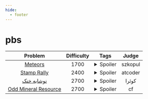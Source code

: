 ```yaml
--- 
hide:
  - footer
---
```

# pbs

| Problem | Difficulty | Tags | Judge | 
| :-----: | :----: | :----: | :----: | 
|[Meteors](https://szkopul.edu.pl/problemset/problem/7JrCYZ7LhEK4nBR5zbAXpcmM/site/?key=statement)|1700|<details> <summary>Spoiler</summary> <ul><li>pbs</li></ul> </details>|szkopul|
|[Stamp Rally](https://atcoder.jp/contests/agc002/tasks/agc002_d)|2400|<details> <summary>Spoiler</summary> <ul><li>pbs</li> <li>dsu_tree</li> <li>dsu_history</li></ul> </details>|atcoder|
|[نوشابه خنک](https://quera.org/problemset/62460/)|2700|<details> <summary>Spoiler</summary> <ul><li>pbs</li></ul> </details>|کوئرا|
|[Odd Mineral Resource](https://codeforces.com/contest/1479/problem/D)|2700|<details> <summary>Spoiler</summary> <ul><li>pbs</li> <li>swipe_line</li> <li>mo</li></ul> </details>|cf|
